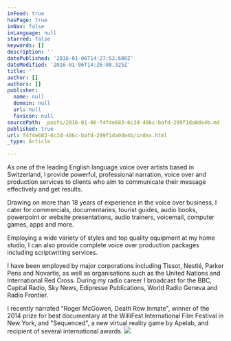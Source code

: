 ```yaml
---
inFeed: true
hasPage: true
inNav: false
inLanguage: null
starred: false
keywords: []
description: ''
datePublished: '2016-01-06T14:27:52.680Z'
dateModified: '2016-01-06T14:26:08.325Z'
title: ''
author: []
authors: []
publisher:
  name: null
  domain: null
  url: null
  favicon: null
sourcePath: _posts/2016-01-06-f4f4e683-6c3d-406c-bafd-299f1da0de4b.md
published: true
url: f4f4e683-6c3d-406c-bafd-299f1da0de4b/index.html
_type: Article

---
```

As one of the leading English language voice over artists based in Switzerland, I provide powerful, professional narration, voice over and production services to clients who aim to communicate their message effectively and get results.

Drawing on more than 18 years of experience in the voice over business, I cater for commercials, documentaries, tourist guides, audio books, powerpoint or website presentations, audio trainers, voicemail, computer games, apps and more. 

Employing a wide variety of styles and top quality equipment at my home studio, I can also provide complete voice over production packages including scriptwriting services.

I have been employed by major corporations including Tissot, Nestlé, Parker Pens and Novartis, as well as organisations such as the United Nations and International Red Cross. During my radio career I broadcast for the BBC, Capital Radio, Sky News, Edipresse Publications, World Radio Geneva and Radio Frontier.

I recently narrated "Roger McGowen, Death Row Inmate", winner of the 2014 prize for best documentary at the WilliFest International Film Festival in New York, and "Sequenced", a new virtual reality game by Apelab, and recipient of several international awards.  ![](https://the-grid-user-content.s3-us-west-2.amazonaws.com/6ca2dde0-07a2-4d5c-a61e-198ff4da2356.png)
